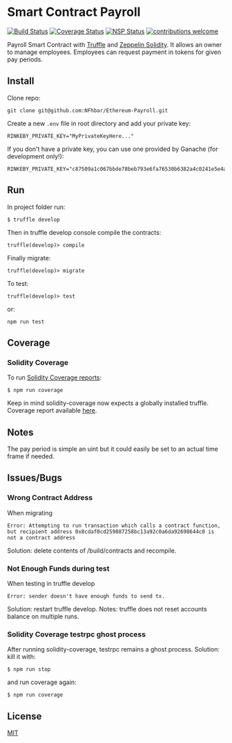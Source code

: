 # Smart Contract Payroll

<div>

[![Build Status](https://travis-ci.org/NFhbar/Ethereum-Payroll.png?branch=master)](https://travis-ci.org/NFhbar/Ethereum-Payroll)
[![Coverage Status](https://coveralls.io/repos/github/NFhbar/Ethereum-Payroll/badge.svg?branch=master)](https://coveralls.io/github/NFhbar/Ethereum-Payroll?branch=master)
[![NSP Status](https://nodesecurity.io/orgs/nicolas-frega/projects/ae4d2b20-8bc2-42cd-bd8d-ca5f0942f3db/badge)](https://nodesecurity.io/orgs/nicolas-frega/projects/ae4d2b20-8bc2-42cd-bd8d-ca5f0942f3db)
[![contributions welcome](https://img.shields.io/badge/contributions-welcome-brightgreen.svg?style=flat)](https://github.com/NFhbar/payroll/issues)

</div>

Payroll Smart Contract with [Truffle](https://github.com/trufflesuite/truffle-core) and
[Zeppelin Solidity](https://github.com/OpenZeppelin/zeppelin-solidity). It allows an owner to
manage employees. Employees can request payment in tokens for given pay periods.

## Install
Clone repo:
```
git clone git@github.com:NFhbar/Ethereum-Payroll.git
```
Create a new ```.env``` file in root directory and add your private key:
```
RINKEBY_PRIVATE_KEY="MyPrivateKeyHere..."
```
If you don't have a private key, you can use one provided by Ganache (for development only!):
```
RINKEBY_PRIVATE_KEY="c87509a1c067bbde78beb793e6fa76530b6382a4c0241e5e4a9ec0a0f44dc0d3"
```

## Run
In project folder run:
```
$ truffle develop
```
Then in truffle develop console compile the contracts:
```
truffle(develop)> compile
```
Finally migrate:
```
truffle(develop)> migrate
```
To test:
```
truffle(develop)> test
```
or:
```
npm run test
```

## Coverage
### Solidity Coverage
To run [Solidity Coverage reports](https://github.com/sc-forks/solidity-coverage):
```
$ npm run coverage
```
Keep in mind solidity-coverage now expects a globally installed truffle.
Coverage report available [here](https://github.com/NFhbar/Ethereum-Payroll/blob/master/coverage).

## Notes
The pay period is simple an uint but it could easily be set to an actual time frame
if needed.

## Issues/Bugs
### Wrong Contract Address
When migrating
```
Error: Attempting to run transaction which calls a contract function, but recipient address 0x8cdaf0cd259887258bc13a92c0a6da92698644c0 is not a contract address
```
Solution: delete contents of /build/contracts and recompile.

### Not Enough Funds during test
When testing in truffle develop
```
Error: sender doesn't have enough funds to send tx.
```
Solution: restart truffle develop.
Notes: truffle does not reset accounts balance on multiple runs.

### Solidity Coverage testrpc ghost process
After running solidity-coverage, testrpc remains a ghost process.
Solution: kill it with:
```
$ npm run stop
```
and run coverage again:
```
$ npm run coverage
```

## License
[MIT](https://github.com/OpenZeppelin/zeppelin-solidity/blob/master/LICENSE)
